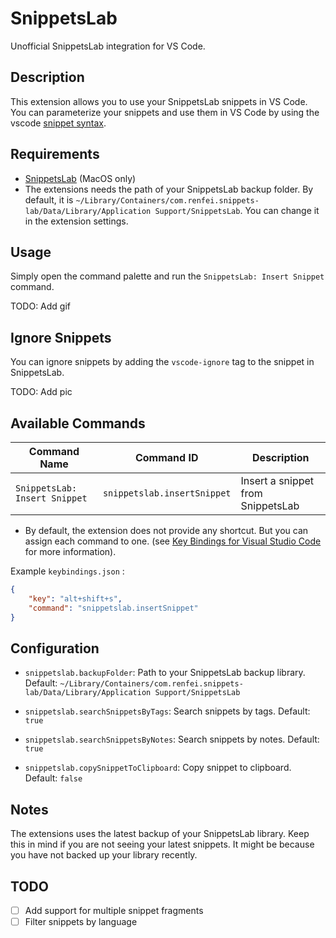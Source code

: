 # SnippetsLab

Unofficial SnippetsLab integration for VS Code.

## Description

This extension allows you to use your SnippetsLab snippets in VS Code. You can parameterize your snippets and use them in VS Code by using the vscode [snippet syntax](https://code.visualstudio.com/docs/editor/userdefinedsnippets#_snippet-syntax).

## Requirements

- [SnippetsLab](https://www.renfei.org/snippets-lab/) (MacOS only)
- The extensions needs the path of your SnippetsLab backup folder. By default, it is `~/Library/Containers/com.renfei.snippets-lab/Data/Library/Application Support/SnippetsLab`. You can change it in the extension settings.

## Usage

Simply open the command palette and run the `SnippetsLab: Insert Snippet` command.

TODO: Add gif

## Ignore Snippets

You can ignore snippets by adding the `vscode-ignore` tag to the snippet in SnippetsLab.

TODO: Add pic

## Available Commands

| Command Name                  | Command ID                  | Description                       |
| ----------------------------- | --------------------------- | --------------------------------- |
| `SnippetsLab: Insert Snippet` | `snippetslab.insertSnippet` | Insert a snippet from SnippetsLab |

- By default, the extension does not provide any shortcut. But you can assign each command to one. (see [Key Bindings for Visual Studio Code](https://code.visualstudio.com/docs/getstarted/keybindings) for more information).

Example `keybindings.json` :

```json
{
    "key": "alt+shift+s",
    "command": "snippetslab.insertSnippet"
}
```

## Configuration

- `snippetslab.backupFolder`: Path to your SnippetsLab backup library. Default: `~/Library/Containers/com.renfei.snippets-lab/Data/Library/Application Support/SnippetsLab`

- `snippetslab.searchSnippetsByTags`: Search snippets by tags. Default: `true`

- `snippetslab.searchSnippetsByNotes`: Search snippets by notes. Default: `true`

- `snippetslab.copySnippetToClipboard`: Copy snippet to clipboard. Default: `false`

## Notes

The extensions uses the latest backup of your SnippetsLab library. Keep this in mind if you are not seeing your latest snippets. It might be because you have not backed up your library recently.

## TODO

- [ ] Add support for multiple snippet fragments
- [ ] Filter snippets by language
